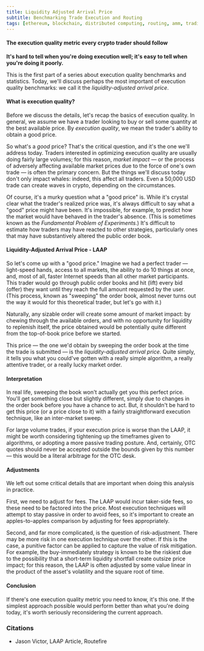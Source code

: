 ```yaml
---
title: Liquidity Adjusted Arrival Price
subtitle: Benchmarking Trade Execution and Routing
tags: [ethereum, blockchain, distributed computing, routing, amm, trading]
---
```



#### The execution quality metric every crypto trader should follow

**It's hard to tell when you're doing execution well; it's easy to tell when you're doing it poorly.**

This is the first part of a series about execution quality benchmarks and statistics. Today, we'll discuss perhaps the most important of execution quality benchmarks: we call it the _liquidity-adjusted arrival price_.

#### What is execution quality?

Before we discuss the details, let's recap the basics of execution quality. In general, we assume we have a trader looking to buy or sell some quantity at the best available price. By _execution quality_, we mean the trader's ability to obtain a good price.

So what's a _good_ price? That's the critical question, and it's the one we'll address today. Traders interested in optimizing execution quality are usually doing fairly large volumes; for this reason, _market impact_ — or the process of adversely affecting available market prices due to the force of one's own trade — is often the primary concern. But the things we'll discuss today don't only impact whales: indeed, this affect all traders. Even a 50,000 USD trade can create waves in crypto, depending on the circumstances.

Of course, it's a murky question what a "good price" is. While it's crystal clear what the trader's realized price was, it's always difficult to say what a "good" price might have been. It's impossible, for example, to predict how the market would have behaved in the trader's absence. (This is sometimes known as the _Fundamental Problem of Experiments_.) It's difficult to estimate how traders may have reacted to other strategies, particularly ones that may have substantively altered the public order book.

#### Liquidity-Adjusted Arrival Price - LAAP

So let's come up with a "good price." Imagine we had a perfect trader — light-speed hands, access to all markets, the ability to do 10 things at once, and, most of all, faster Internet speeds than all other market participants. This trader would go through public order books and hit (lift) every bid (offer) they want until they reach the full amount requested by the user. (This process, known as "sweeping" the order book, almost never turns out the way it would for this theoretical trader, but let's go with it.)

Naturally, any sizable order will create some amount of market impact: by chewing through the available orders, and with no opportunity for liquidity to replenish itself, the price obtained would be potentially quite different from the top-of-book price before we started.

This price — the one we'd obtain by sweeping the order book at the time the trade is submitted — is the _liquidity-adjusted arrival price_. Quite simply, it tells you what you could've gotten with a really simple algorithm, a really attentive trader, or a really lucky market order.

#### Interpretation

In real life, sweeping the book won't actually get you this perfect price. You'll get something close but slightly different, simply due to changes in the order book before you have a chance to act. But, it shouldn't be hard to get this price (or a price close to it) with a fairly straightforward execution technique, like an inter-market sweep.

For large volume trades, if your execution price is worse than the LAAP, it might be worth considering tightening up the timeframes given to algorithms, or adopting a more passive trading posture. And, certainly, OTC quotes should never be accepted outside the bounds given by this number — this would be a literal arbitrage for the OTC desk.

#### Adjustments

We left out some critical details that are important when doing this analysis in practice.

First, we need to adjust for fees. The LAAP would incur taker-side fees, so these need to be factored into the price. Most execution techniques will attempt to stay passive in order to avoid fees, so it's important to create an apples-to-apples comparison by adjusting for fees appropriately.

Second, and far more complicated, is the question of risk-adjustment. There may be more risk in one execution technique over the other. If this is the case, a punitive factor can be applied to capture the value of risk mitigation. For example, the buy-immediately strategy is known to be the riskiest due to the possibility that a short-term liquidity shortfall create outsize price impact; for this reason, the LAAP is often adjusted by some value linear in the product of the asset's volatility and the square root of time.

#### Conclusion 

If there's one execution quality metric you need to know, it's this one. If the simplest approach possible would perform better than what you're doing today, it's worth seriously reconsidering the current approach.


### Citations

- Jason Victor, LAAP Article, Routefire
